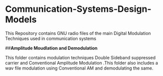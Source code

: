 # Communication-Systems-Design-Models
This Repository contains GNU radio files of the main Digital Modulation Techniques used in communication systems

##__Amplitude Moudlation and Demodulation__

This folder contains modulation techniques Double Sideband suppressed carrier and Conventional Amplitude Modulation .This folder also includes a wav file modulation using Conventional AM and demodulating the same. 
